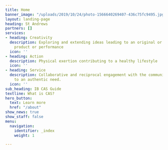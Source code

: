 ```yaml
---
title: Home
banner_image: "/uploads/2019/10/24/photo-1566640269407-436c75fc9495.jpg"
layout: landing-page
heading: St Andrews
partners: []
services:
- heading: Creativity
  description: Exploring and extending ideas leading to an original or interpretive
    product or performance
  icon: ''
- heading: Action
  description: Physical exertion contributing to a healthy lifestyle
  icon: ''
- heading: Service
  description: Collaborative and reciprocal engagement with the community in response
    to an authentic need.
  icon: ''
sub_heading: IB CAS Guide
textline: What is CAS?
hero_button:
  text: Learn more
  href: "/about"
show_news: true
show_staff: false
menu:
  navigation:
    identifier: _index
    weight: 1

---
```

